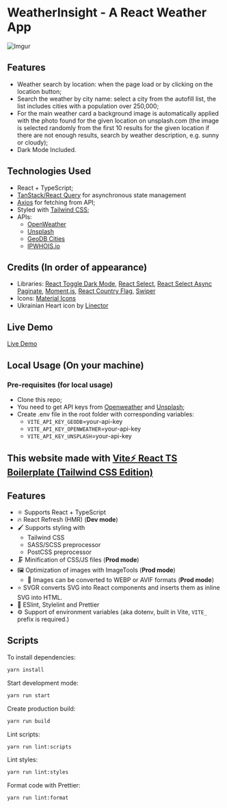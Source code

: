 # WeatherInsight - A React Weather App

![Imgur](https://i.imgur.com/QJpa5nk.png)

## Features

- Weather search by location: when the page load or by clicking on the location button;
- Search the weather by city name: select a city from the autofill list, the list includes cities with a population over 250,000;
- For the main weather card a background image is automatically applied with the photo found for the given location on unsplash.com (the image is selected randomly from the first 10 results for the given location if there are not enough results, search by weather description, e.g. sunny or cloudy);
- Dark Mode Included.

## Technologies Used

- React + TypeScript;
- [TanStack/React Query](https://www.npmjs.com/package/@tanstack/react-query) for asynchronous state management
- [Axios](https://www.npmjs.com/package/axios) for fetching from API;
- Styled with [Tailwind CSS](https://www.npmjs.com/package/tailwindcss);
- APIs:
  - [OpenWeather](https://openweathermap.org/)
  - [Unsplash](https://unsplash.com/developers/)
  - [GeoDB Cities](https://rapidapi.com/wirefreethought/api/geodb-cities/)
  - [IPWHOIS.io](https://ipwhois.io/)

## Credits (In order of appearance)

- Libraries: [React Toggle Dark Mode](https://www.npmjs.com/package/react-toggle-dark-mode), [React Select](https://www.npmjs.com/package/react-select), [React Select Async Paginate](https://www.npmjs.com/package/react-select-async-paginate), [Moment.js](https://www.npmjs.com/package/moment), [React Country Flag](https://www.npmjs.com/package/react-country-flag), [Swiper](https://www.npmjs.com/package/swiper)
- Icons: [Material Icons](https://fonts.google.com/icons)
- Ukrainian Heart icon by [Linector](https://www.iconfinder.com/LINECTOR)

## Live Demo

[Live Demo](https://weatherinsight.vercel.app/)

## Local Usage (On your machine)

### Pre-requisites (for local usage)

- Clone this repo;
- You need to get API keys from [Openweather](https://openweathermap.org/) and [Unsplash](https://unsplash.com/developers/);
- Create .env file in the root folder with corresponding variables:
  - `VITE_API_KEY_GEODB`=your-api-key
  - `VITE_API_KEY_OPENWEATHER`=your-api-key
  - `VITE_API_KEY_UNSPLASH`=your-api-key

## This website made with [Vite⚡ React TS Boilerplate (Tailwind CSS Edition)](https://github.com/valentine-samoylov/vite-react-ts-tw-bp)

## Features

- ⚛️ Supports React + TypeScript
- 🔥 React Refresh (HMR) (**Dev mode**)
- 🖌️ Supports styling with
  - Tailwind CSS
  - SASS/SCSS preprocessor
  - PostCSS preprocessor
- 🗜️ Minification of CSS/JS files (**Prod mode**)
- 🖼 Optimization of images with ImageTools (**Prod mode**)
  - 🔁 Images can be converted to WEBP or AVIF formats (**Prod mode**)
- ⭐ SVGR converts SVG into React components and inserts them as inline SVG into HTML.
- 🧰 ESlint, Stylelint and Prettier
- ⚙️ Support of environment variables (aka dotenv, built in Vite, `VITE_` prefix is required.)

## Scripts

To install dependencies:

```sh
yarn install
```

Start development mode:

```sh
yarn run start
```

Create production build:

```sh
yarn run build
```

Lint scripts:

```sh
yarn run lint:scripts
```

Lint styles:

```sh
yarn run lint:styles
```

Format code with Prettier:

```sh
yarn run lint:format
```
